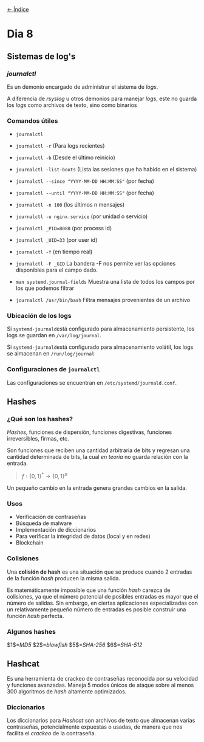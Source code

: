 [<- Índice](SistemasUNIX.md)
# Dia 8
## Sistemas de log's

### *journalctl*

Es un demonio encargado de administrar el sistema de *logs*.

A diferencia de *rsyslog* u otros demonios para manejar *logs*, este no guarda los *logs* como archivos de texto, sino como binarios

### Comandos útiles

- `journalctl`
- `journalctl -r` (Para logs recientes)
- `journalctl -b` (Desde el último reinicio)
- `journalctl -list-boots` (Lista las sesiones que ha habido en el sistema)
- `journalctl --since "YYYY-MM-DD HH:MM:SS"` (por fecha)
- `journalctl --until "YYYY-MM-DD HH:MM:SS"` (por fecha)
- `journalctl -n 100` (los últimos n mensajes)
- `journalctl -u nginx.service` (por unidad o servicio)
- `journalctl _PID=8088` (por process id)
- `journalctl _UID=33` (por user id)
- `journalctl -f` (en tiempo real)

- `journalctl -F _GID` La bandera -F nos permite ver las opciones disponibles para el campo dado.

- `man systemd.journal-fields` Muestra una lista de todos los campos por los que podemos filtrar

- `journalctl /usr/bin/bash` Filtra mensajes provenientes de un archivo

### Ubicación de los logs

Si `systemd-journald`está configurado para almacenamiento persistente, los logs se guardan en `/var/log/journal`.

Si `systemd-journald`está configurado para almacenamiento volátil, los logs se almacenan en `/run/log/journal`

### Configuraciones de `journalctl`

Las configuraciones se encuentran en `/etc/systemd/journald.conf`.

## Hashes

### ¿Qué son los hashes?

*Hashes*, funciones de dispersión, funciones digestivas, funciones irreversibles, firmas, etc.

Son funciones que reciben una cantidad arbitraria de bits y regresan una cantidad determinada de bits, la cual *en teoría* no guarda relación con la entrada.

> $f:\{0,1\}^* \rightarrow \{0,1\}^n$

Un pequeño cambio en la entrada genera grandes cambios en la salida.

### Usos

- Verificación de contraseñas
- Búsqueda de malware
- Implementación de diccionarios
- Para verificar la integridad de datos (local y en redes)
- Blockchain

### Colisiones

Una **colisión de hash** es una situación que se produce cuando 2 entradas de la función *hash* producen la misma salida.

Es matemáticamente imposible que una función *hash* carezca de colisiones, ya que el número potencial de posibles entradas es mayor que el número de salidas.
Sin embargo, en ciertas aplicaciones especializadas con un relativamente pequeño número de entradas es posible construir una función *hash* perfecta.

### Algunos hashes

\$1\$=*MD5*
\$2\$=*blowfish*
\$5\$=*SHA-256*
\$6\$=*SHA-512*

## Hashcat

Es una herramienta de crackeo de contraseñas reconocida por su velocidad y funciones avanzadas.
Maneja 5 modos únicos de ataque sobre al menos 300 algoritmos de *hash* altamente optimizados.

### Diccionarios

Los diccionarios para *Hashcat* son archivos de texto que almacenan varias contraseñas, potencialmente expuestas o usadas, de manera que nos facilita el *crackeo* de la contraseña.
